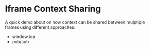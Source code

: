 Iframe Context Sharing
=

A quick demo about on how context can be shared between mulptiple frames using different approaches:
* window.top
* pub/sub
